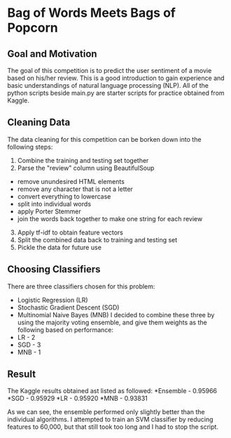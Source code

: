 # Bag of Words Meets Bags of Popcorn

## Goal and Motivation 
The goal of this competition is to predict the user sentiment of a movie based on his/her review.  This is a good introduction to gain experience and basic understandings of natural language processing (NLP).  All of the python scripts beside main.py are starter scripts for practice obtained from Kaggle.

## Cleaning Data
The data cleaning for this competition can be borken down into the following steps:

1. Combine the training and testing set together
2. Parse the "review" column using BeautifulSoup
  * remove unundesired HTML elements
  * remove any character that is not a letter
  * convert everything to lowercase
  * split into individual words
  * apply Porter Stemmer
  * join the words back together to make one string for each review
3. Apply tf-idf to obtain feature vectors
4. Split the combined data back to training and testing set
5. Pickle the data for future use

## Choosing Classifiers
There are three classifiers chosen for this problem:
  * Logistic Regression (LR)
  * Stochastic Gradient Descent (SGD)
  * Multinomial Naive Bayes (MNB)
I decided to combine these three by using the majority voting ensemble, and give them weights as the following based on performance:
  * LR - 2
  * SGD - 3 
  * MNB - 1

## Result
The Kaggle results obtained ast listed as followed:
  *Ensemble - 0.95966
  *SGD - 0.95929
  *LR - 0.95920
  *MNB - 0.93831

As we can see, the ensemble performed only slightly better than the individual algorithms.  I attempted to train an SVM classifier by reducing features to 60,000, but that still took too long and I had to stop the script.

